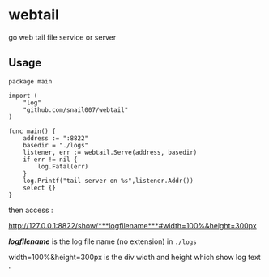 # webtail
go web tail file service or server
## Usage

```golang
package main

import (
	"log"
	"github.com/snail007/webtail"
)

func main() {
	address := ":8822"
	basedir = "./logs"
	listener, err := webtail.Serve(address, basedir)
	if err != nil {
		log.Fatal(err)
	}
	log.Printf("tail server on %s",listener.Addr())
	select {}
}
```

then access :

http://127.0.0.1:8822/show/***logfilename***#width=100%&height=300px

***logfilename*** is the log file name (no extension) in `./logs`

width=100%&height=300px is the div width and height which show log text .

